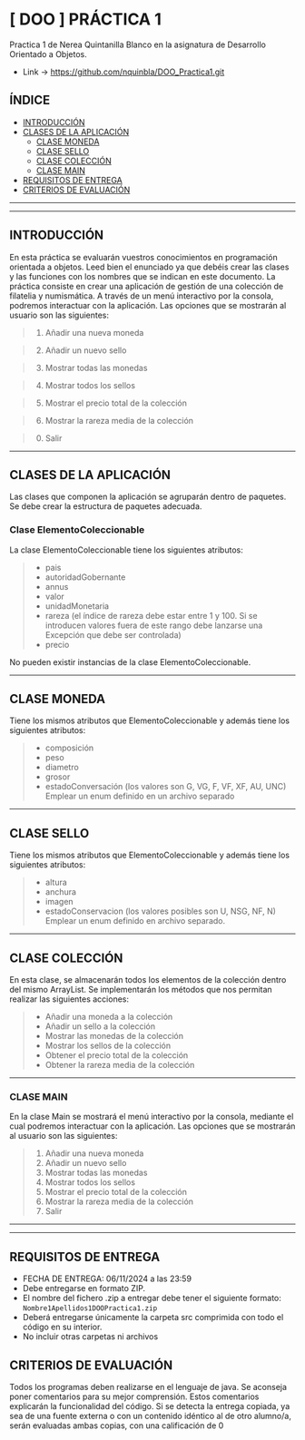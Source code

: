 # [ DOO ] PRÁCTICA 1
Practica 1 de Nerea Quintanilla Blanco en la asignatura de Desarrollo Orientado a Objetos.

* Link -> https://github.com/nquinbla/DOO_Practica1.git

## ÍNDICE
- [INTRODUCCIÓN](#introducción)
- [CLASES DE LA APLICACIÓN](#clases-de-la-aplicación)
  - [CLASE MONEDA](#clase-moneda)
  - [CLASE SELLO](#clase-sello)
  - [CLASE COLECCIÓN](#clase-colección)
  - [CLASE MAIN](#clase-main)
- [REQUISITOS DE ENTREGA](#requisitos-de-entrega)
- [CRITERIOS DE EVALUACIÓN](#criterios-de-evaluación)
  




***
***

## INTRODUCCIÓN
En esta práctica se evaluarán vuestros conocimientos en programación orientada a objetos. Leed bien el enunciado ya que debéis crear las clases y las funciones con los nombres que se indican en este
documento. La práctica consiste en crear una aplicación de gestión de una colección de filatelia y numismática.
A través de un menú interactivo por la consola, podremos interactuar con la aplicación. Las opciones que se
mostrarán al usuario son las siguientes:

> 1. Añadir una nueva moneda

> 2. Añadir un nuevo sello

> 3. Mostrar todas las monedas

> 4. Mostrar todos los sellos

> 5. Mostrar el precio total de la colección

> 6. Mostrar la rareza media de la colección

> 0. Salir

***

## CLASES DE LA APLICACIÓN
Las clases que componen la aplicación se agruparán dentro de paquetes. Se debe crear la estructura de paquetes adecuada.

### Clase ElementoColeccionable
La clase ElementoColeccionable tiene los siguientes atributos:
> * pais
> * autoridadGobernante
> * annus
> * valor
> * unidadMonetaria
> * rareza (el índice de rareza debe estar entre 1 y 100. Si se introducen valores fuera de este rango
debe lanzarse una Excepción que debe ser controlada)
> * precio

No pueden existir instancias de la clase ElementoColeccionable.

***

## CLASE MONEDA
Tiene los mismos atributos que ElementoColeccionable y además tiene los siguientes atributos:
> * composición
> * peso
> * diametro
> * grosor
> * estadoConversación (los valores son G, VG, F, VF, XF, AU, UNC) Emplear un enum definido en un archivo separado

***

## CLASE SELLO
Tiene los mismos atributos que ElementoColeccionable y además tiene los siguientes atributos:
> * altura
> * anchura
> * imagen
> * estadoConservacion (los valores posibles son U, NSG, NF, N) Emplear un enum definido en archivo
separado.

***

## CLASE COLECCIÓN 
En esta clase, se almacenarán todos los elementos de la colección dentro del mismo ArrayList. Se implementarán los métodos que nos permitan realizar las siguientes acciones:
> * Añadir una moneda a la colección
> * Añadir un sello a la colección
> *  Mostrar las monedas de la colección
> * Mostrar los sellos de la colección
> * Obtener el precio total de la colección
> * Obtener la rareza media de la colección

***

### CLASE MAIN
En la clase Main se mostrará el menú interactivo por la consola, mediante el cual podremos interactuar con
la aplicación. Las opciones que se mostrarán al usuario son las siguientes:
> 1. Añadir una nueva moneda
> 2. Añadir un nuevo sello
> 3. Mostrar todas las monedas
> 4. Mostrar todos los sellos
> 5. Mostrar el precio total de la colección
> 6. Mostrar la rareza media de la colección
> 0. Salir

***
***

## REQUISITOS DE ENTREGA
* FECHA DE ENTREGA: 06/11/2024 a las 23:59
* Debe entregarse en formato ZIP.
* El nombre del fichero .zip a entregar debe tener el siguiente formato: `Nombre1Apellidos1DOOPractica1.zip`
* Deberá entregarse únicamente la carpeta src comprimida con todo el código en su interior.
* No incluir otras carpetas ni archivos

## CRITERIOS DE EVALUACIÓN
Todos los programas deben realizarse en el lenguaje de java.
Se aconseja poner comentarios para su mejor comprensión. Estos comentarios explicarán la funcionalidad
del código.
Si se detecta la entrega copiada, ya sea de una fuente externa o con un contenido idéntico al de otro
alumno/a, serán evaluadas ambas copias, con una calificación de 0

